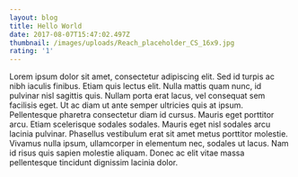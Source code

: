 ```yaml
---
layout: blog
title: Hello World
date: 2017-08-07T15:47:02.497Z
thumbnail: /images/uploads/Reach_placeholder_CS_16x9.jpg
rating: '1'
---
```

Lorem ipsum dolor sit amet, consectetur adipiscing elit. Sed id turpis ac nibh iaculis finibus. Etiam quis lectus elit. Nulla mattis quam nunc, id pulvinar nisl sagittis quis. Nullam porta erat lacus, vel consequat sem facilisis eget. Ut ac diam ut ante semper ultricies quis at ipsum. Pellentesque pharetra consectetur diam id cursus. Mauris eget porttitor arcu. Etiam scelerisque sodales sodales. Mauris eget nisl sodales arcu lacinia pulvinar. Phasellus vestibulum erat sit amet metus porttitor molestie. Vivamus nulla ipsum, ullamcorper in elementum nec, sodales ut lacus. Nam id risus quis sapien molestie aliquam. Donec ac elit vitae massa pellentesque tincidunt dignissim lacinia dolor.

